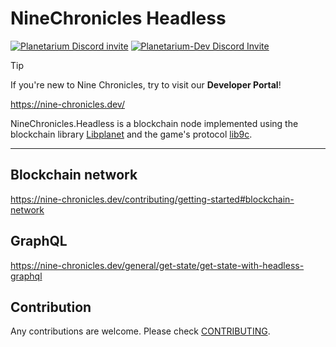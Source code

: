 # NineChronicles Headless

[![Planetarium Discord invite](https://img.shields.io/discord/539405872346955788?color=6278DA&label=Planetarium&logo=discord&logoColor=white)](https://discord.gg/JyujU8E4SD)
[![Planetarium-Dev Discord Invite](https://img.shields.io/discord/928926944937013338?color=6278DA&label=Planetarium-dev&logo=discord&logoColor=white)](https://discord.gg/RYJDyFRYY7)

> [!TIP]
> If you're new to Nine Chronicles, try to visit our **Developer Portal**!
>
> https://nine-chronicles.dev/

NineChronicles.Headless is a blockchain node implemented using the blockchain library [Libplanet] and the game's protocol [lib9c].

---

## Blockchain network

https://nine-chronicles.dev/contributing/getting-started#blockchain-network

## GraphQL

https://nine-chronicles.dev/general/get-state/get-state-with-headless-graphql 

## Contribution

Any contributions are welcome. Please check [CONTRIBUTING](CONTRIBUTING.md).

[Libplanet]: https://github.com/planetarium/libplanet
[lib9c]: https://github.com/planetarium/lib9c
